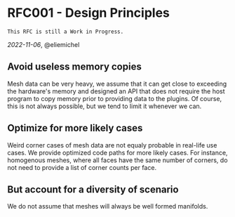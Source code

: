 RFC001 - Design Principles
==========================

```{warning}
This RFC is still a Work in Progress.
```

*2022-11-06*, @eliemichel

Avoid useless memory copies
---------------------------

Mesh data can be very heavy, we assume that it can get close to exceeding the hardware's memory and designed an API that does not require the host program to copy memory prior to providing data to the plugins. Of course, this is not always possible, but we tend to limit it whenever we can.

Optimize for more likely cases
------------------------------

Weird corner cases of mesh data are not equaly probable in real-life use cases. We provide optimized code paths for more likely cases. For instance, homogenous meshes, where all faces have the same number of corners, do not need to provide a list of corner counts per face.

But account for a diversity of scenario
---------------------------------------

We do not assume that meshes will always be well formed manifolds.
